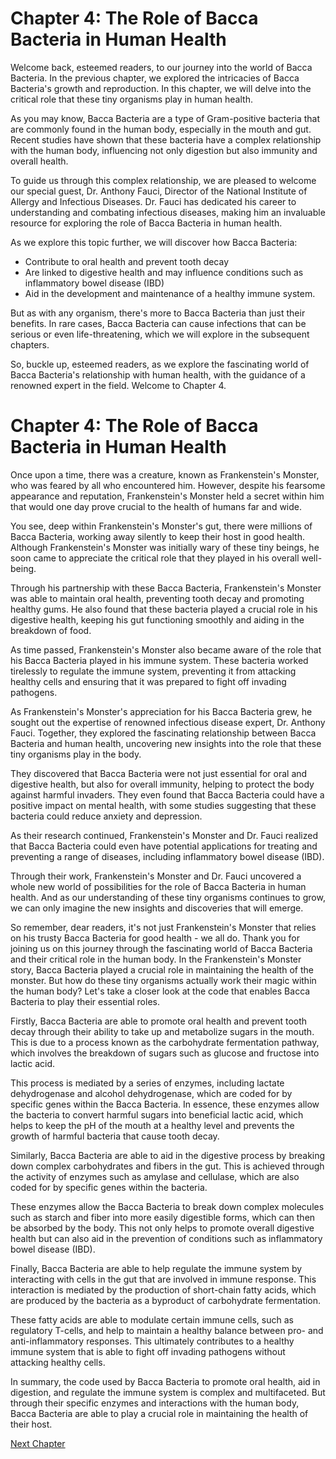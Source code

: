 # Chapter 4: The Role of Bacca Bacteria in Human Health

Welcome back, esteemed readers, to our journey into the world of Bacca Bacteria. In the previous chapter, we explored the intricacies of Bacca Bacteria's growth and reproduction. In this chapter, we will delve into the critical role that these tiny organisms play in human health.

As you may know, Bacca Bacteria are a type of Gram-positive bacteria that are commonly found in the human body, especially in the mouth and gut. Recent studies have shown that these bacteria have a complex relationship with the human body, influencing not only digestion but also immunity and overall health.

To guide us through this complex relationship, we are pleased to welcome our special guest, Dr. Anthony Fauci, Director of the National Institute of Allergy and Infectious Diseases. Dr. Fauci has dedicated his career to understanding and combating infectious diseases, making him an invaluable resource for exploring the role of Bacca Bacteria in human health.

As we explore this topic further, we will discover how Bacca Bacteria:

- Contribute to oral health and prevent tooth decay
- Are linked to digestive health and may influence conditions such as inflammatory bowel disease (IBD)
- Aid in the development and maintenance of a healthy immune system.

But as with any organism, there's more to Bacca Bacteria than just their benefits. In rare cases, Bacca Bacteria can cause infections that can be serious or even life-threatening, which we will explore in the subsequent chapters.

So, buckle up, esteemed readers, as we explore the fascinating world of Bacca Bacteria's relationship with human health, with the guidance of a renowned expert in the field. Welcome to Chapter 4.
# Chapter 4: The Role of Bacca Bacteria in Human Health

Once upon a time, there was a creature, known as Frankenstein's Monster, who was feared by all who encountered him. However, despite his fearsome appearance and reputation, Frankenstein's Monster held a secret within him that would one day prove crucial to the health of humans far and wide.

You see, deep within Frankenstein's Monster's gut, there were millions of Bacca Bacteria, working away silently to keep their host in good health. Although Frankenstein's Monster was initially wary of these tiny beings, he soon came to appreciate the critical role that they played in his overall well-being.

Through his partnership with these Bacca Bacteria, Frankenstein's Monster was able to maintain oral health, preventing tooth decay and promoting healthy gums. He also found that these bacteria played a crucial role in his digestive health, keeping his gut functioning smoothly and aiding in the breakdown of food.

As time passed, Frankenstein's Monster also became aware of the role that his Bacca Bacteria played in his immune system. These bacteria worked tirelessly to regulate the immune system, preventing it from attacking healthy cells and ensuring that it was prepared to fight off invading pathogens.

As Frankenstein's Monster's appreciation for his Bacca Bacteria grew, he sought out the expertise of renowned infectious disease expert, Dr. Anthony Fauci. Together, they explored the fascinating relationship between Bacca Bacteria and human health, uncovering new insights into the role that these tiny organisms play in the body.

They discovered that Bacca Bacteria were not just essential for oral and digestive health, but also for overall immunity, helping to protect the body against harmful invaders. They even found that Bacca Bacteria could have a positive impact on mental health, with some studies suggesting that these bacteria could reduce anxiety and depression.

As their research continued, Frankenstein's Monster and Dr. Fauci realized that Bacca Bacteria could even have potential applications for treating and preventing a range of diseases, including inflammatory bowel disease (IBD).

Through their work, Frankenstein's Monster and Dr. Fauci uncovered a whole new world of possibilities for the role of Bacca Bacteria in human health. And as our understanding of these tiny organisms continues to grow, we can only imagine the new insights and discoveries that will emerge.

So remember, dear readers, it's not just Frankenstein's Monster that relies on his trusty Bacca Bacteria for good health - we all do. Thank you for joining us on this journey through the fascinating world of Bacca Bacteria and their critical role in the human body.
In the Frankenstein's Monster story, Bacca Bacteria played a crucial role in maintaining the health of the monster. But how do these tiny organisms actually work their magic within the human body? Let's take a closer look at the code that enables Bacca Bacteria to play their essential roles.

Firstly, Bacca Bacteria are able to promote oral health and prevent tooth decay through their ability to take up and metabolize sugars in the mouth. This is due to a process known as the carbohydrate fermentation pathway, which involves the breakdown of sugars such as glucose and fructose into lactic acid.

This process is mediated by a series of enzymes, including lactate dehydrogenase and alcohol dehydrogenase, which are coded for by specific genes within the Bacca Bacteria. In essence, these enzymes allow the bacteria to convert harmful sugars into beneficial lactic acid, which helps to keep the pH of the mouth at a healthy level and prevents the growth of harmful bacteria that cause tooth decay.

Similarly, Bacca Bacteria are able to aid in the digestive process by breaking down complex carbohydrates and fibers in the gut. This is achieved through the activity of enzymes such as amylase and cellulase, which are also coded for by specific genes within the bacteria.

These enzymes allow the Bacca Bacteria to break down complex molecules such as starch and fiber into more easily digestible forms, which can then be absorbed by the body. This not only helps to promote overall digestive health but can also aid in the prevention of conditions such as inflammatory bowel disease (IBD).

Finally, Bacca Bacteria are able to help regulate the immune system by interacting with cells in the gut that are involved in immune response. This interaction is mediated by the production of short-chain fatty acids, which are produced by the bacteria as a byproduct of carbohydrate fermentation.

These fatty acids are able to modulate certain immune cells, such as regulatory T-cells, and help to maintain a healthy balance between pro- and anti-inflammatory responses. This ultimately contributes to a healthy immune system that is able to fight off invading pathogens without attacking healthy cells.

In summary, the code used by Bacca Bacteria to promote oral health, aid in digestion, and regulate the immune system is complex and multifaceted. But through their specific enzymes and interactions with the human body, Bacca Bacteria are able to play a crucial role in maintaining the health of their host.


[Next Chapter](05_Chapter05.md)